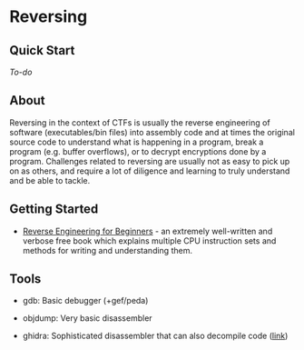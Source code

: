 # Reversing

## Quick Start

*To-do*

## About

Reversing in the context of CTFs is usually the reverse engineering of software (executables/bin files) into assembly code and at times the original source code to understand what is happening in a program, break a program (e.g. buffer overflows), or to decrypt encryptions done by a program. Challenges related to reversing are usually not as easy to pick up on as others, and require a lot of diligence and learning to truly understand and be able to tackle.

## Getting Started

* [Reverse Engineering for Beginners](https://github.com/dennis714/RE-for-beginners) - an extremely well-written and verbose free book which explains multiple CPU instruction sets and methods for writing and understanding them.

## Tools

* gdb: Basic debugger (+gef/peda)

* objdump: Very basic disassembler

* ghidra: Sophisticated disassembler that can also decompile code ([link](https://ghidra-sre.org/))
